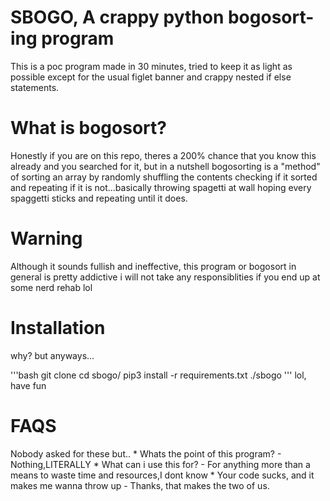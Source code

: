 # SBOGO, A crappy python bogosort-ing program

This is a poc program made in 30 minutes, tried to keep it as light as possible except for the usual 
figlet banner and crappy nested if else statements.

# What is bogosort?

Honestly if you are on this repo, theres a 200% chance that you know this already and you searched for it, but in a nutshell bogosorting is a "method" of sorting an array by randomly shuffling the contents
checking if it sorted and repeating if it is not...basically throwing spagetti at wall hoping every
spaggetti sticks and repeating until it does.

# Warning 

Although it sounds fullish and ineffective, this program or bogosort in general is pretty addictive 
i will not take any responsiblities if you end up at some nerd rehab lol

# Installation

why? but anyways...

'''bash
git clone 
cd sbogo/
pip3 install -r requirements.txt
./sbogo
'''
lol, have fun

# FAQS

Nobody asked for these but..
	* Whats the point of this program?
	  - Nothing,LITERALLY
	* What can i use this for?
	  - For anything more than a means to waste time and resources,I dont know
	* Your code sucks, and it makes me wanna throw up
	  - Thanks, that makes the two of us.
